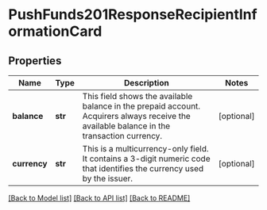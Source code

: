 # PushFunds201ResponseRecipientInformationCard

## Properties
Name | Type | Description | Notes
------------ | ------------- | ------------- | -------------
**balance** | **str** | This field shows the available balance in the prepaid account. Acquirers always receive the available balance in the transaction currency.  | [optional] 
**currency** | **str** | This is a multicurrency-only field. It contains a 3-digit numeric code that identifies the currency used by the issuer.  | [optional] 

[[Back to Model list]](../README.md#documentation-for-models) [[Back to API list]](../README.md#documentation-for-api-endpoints) [[Back to README]](../README.md)


